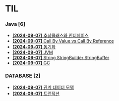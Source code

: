 # TIL
 
### Java [6]
- [**[2024-09-07]**  추상클래스와 인터페이스](https://github.com/A-lass/TIL/blob/main/Java/추상클래스와_인터페이스.md)
- [**[2024-09-07]**  Call By Value vs Call By Reference](https://github.com/A-lass/TIL/blob/main/Java/Call_By_Value_vs_Call_By_Reference.md)
- [**[2024-09-07]**  동기화](https://github.com/A-lass/TIL/blob/main/Java/동기화.md)
- [**[2024-09-07]**  JVM](https://github.com/A-lass/TIL/blob/main/Java/JVM.md)
- [**[2024-09-07]**  String StringBuilder StringBuffer](https://github.com/A-lass/TIL/blob/main/Java/String_StringBuilder_StringBuffer.md)
- [**[2024-09-07]**  GC](https://github.com/A-lass/TIL/blob/main/Java/GC.md)
### DATABASE [2]
- [**[2024-09-07]**  관계 데이터 모델](https://github.com/A-lass/TIL/blob/main/DATABASE/관계_데이터_모델.md)
- [**[2024-09-07]**  트랜잭션](https://github.com/A-lass/TIL/blob/main/DATABASE/트랜잭션.md)
